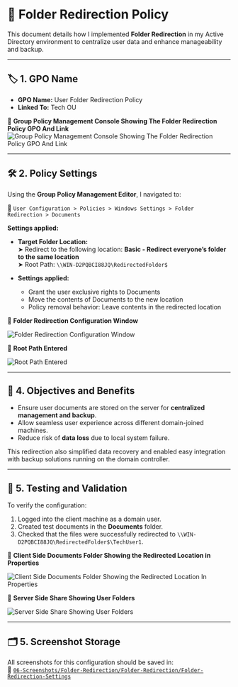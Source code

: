 # 📁 Folder Redirection Policy

This document details how I implemented **Folder Redirection** in my Active Directory environment to centralize user data and enhance manageability and backup.

---

## 🏷️ 1. GPO Name

- **GPO Name:** User Folder Redirection Policy  
- **Linked To:** Tech OU

📸 **Group Policy Management Console Showing The Folder Redirection Policy GPO And Link**
![Group Policy Management Console Showing The Folder Redirection Policy GPO And Link](https://github.com/user-attachments/assets/75107291-3d2f-4691-a235-df719372b559)

---

## 🛠️ 2. Policy Settings

Using the **Group Policy Management Editor**, I navigated to:

  📂 `User Configuration > Policies > Windows Settings > Folder Redirection > Documents`

**Settings applied:**
- **Target Folder Location:**  
  ➤ Redirect to the following location: **Basic - Redirect everyone’s folder to the same location**  
  ➤ Root Path: `\\WIN-D2PQBCI88JQ\RedirectedFolder$`

- **Settings applied:**
  - Grant the user exclusive rights to Documents
  - Move the contents of Documents to the new location
  - Policy removal behavior: Leave contents in the redirected location

📸 **Folder Redirection Configuration Window**

![Folder Redirection Configuration Window](https://github.com/user-attachments/assets/797fd428-1c6e-4c1d-a671-64d6aad6c198)

📸 **Root Path Entered**

![Root Path Entered](https://github.com/user-attachments/assets/8c0dc5da-1191-4ba7-9105-75b8b2195deb)

---

## 🎯 4. Objectives and Benefits

- Ensure user documents are stored on the server for **centralized management and backup**.
- Allow seamless user experience across different domain-joined machines.
- Reduce risk of **data loss** due to local system failure.

This redirection also simplified data recovery and enabled easy integration with backup solutions running on the domain controller.

---

## 🧪 5. Testing and Validation

To verify the configuration:
1. Logged into the client machine as a domain user.
2. Created test documents in the **Documents** folder.
3. Checked that the files were successfully redirected to `\\WIN-D2PQBCI88JQ\RedirectedFolder$\TechUser1`.

📸 **Client Side Documents Folder Showing the Redirected Location in Properties**

![Client Side Documents Folder Showing the Redirected Location In Properties](https://github.com/user-attachments/assets/44b93241-be75-4f16-9945-e25f78bd08a1)

📸 **Server Side Share Showing User Folders**

![Server Side Share Showing User Folders](https://github.com/user-attachments/assets/84313e57-e680-41fd-9336-5f7f1d170dec)

---

## 🗂️ 5. Screenshot Storage

All screenshots for this configuration should be saved in:  
📂 [`06-Screenshots/Folder-Redirection/Folder-Redirection/Folder-Redirection-Settings`](https://github.com/Hugh-Kumbi/Hugh-Kumbi-Active-Directory-Lab/blob/main/06-Screenshots/XI.%20Folder-Redirection/Folder-Redirection-Settings.md)
